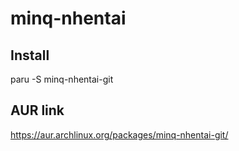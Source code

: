 # minq-nhentai

## Install
paru -S minq-nhentai-git

## AUR link
https://aur.archlinux.org/packages/minq-nhentai-git/

